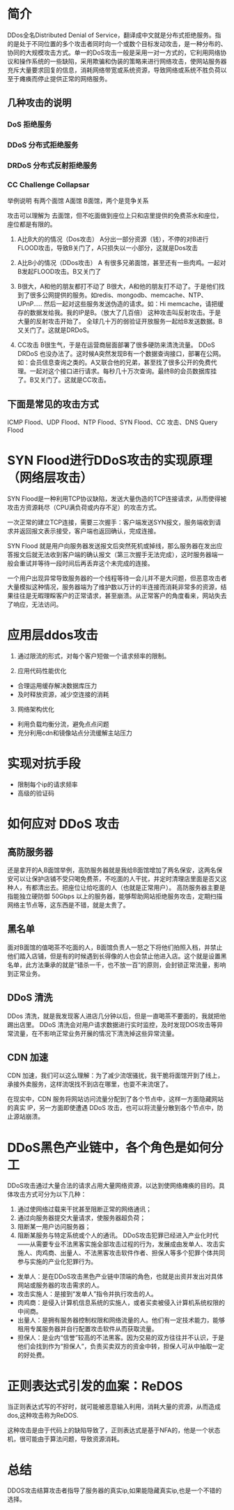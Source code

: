 # 简介
DDos全名Distributed Denial of Service，翻译成中文就是分布式拒绝服务。指的是处于不同位置的多个攻击者同时向一个或数个目标发动攻击，是一种分布的、协同的大规模攻击方式。单一的DoS攻击一般是采用一对一方式的，它利用网络协议和操作系统的一些缺陷，采用欺骗和伪装的策略来进行网络攻击，使网站服务器充斥大量要求回复的信息，消耗网络带宽或系统资源，导致网络或系统不胜负荷以至于瘫痪而停止提供正常的网络服务。


## 几种攻击的说明

### DoS 拒绝服务

### DDoS 分布式拒绝服务

### DRDoS 分布式反射拒绝服务

### CC   Challenge Collapsar

举例说明
有两个面馆    A面馆   B面馆，两个是竞争关系

攻击可以理解为 去面馆，但不吃面做到座位上只和店里提供的免费茶水和座位，座位都是有限的。

1. A比B大的的情况（Dos攻击）
A分出一部分资源（钱），不停的对B进行FLOOD攻击，导致B关门了，A只损失以一小部分，这就是Dos攻击

2. A比B小的情况（DDos攻击）
A 有很多兄弟面馆，甚至还有一些肉鸡。一起对B发起FLOOD攻击。B又关门了


3. B很大，A和他的朋友都打不动了
B很大，A和他的朋友打不动了。于是他们找到了很多公网提供的服务。如redis、mongodb、memcache、NTP、UPnP.....  然后一起对这些服务发送伪造的请求。如：Hi  memcache，请把缓存的数据发给我。我的IP是B。（放大了几百倍）     这种攻击叫反射攻击。于是大量的反射攻击开始了。  全球几十万的弱验证开放服务一起给B发送数据。B又关门了。这就是DRDoS。


4. CC攻击
 B很生气，于是在运营商层面部署了很多硬防来清洗流量。 DDoS DRDoS 也没办法了。这时候A突然发现B有一个数据查询接口，部署在公网。如：会员信息查询之类的。A又联合他的兄弟，甚至找了很多公开的免费代理。一起对这个接口进行请求。每秒几十万次查询。最终B的会员数据库挂了。B又关门了。这就是CC攻击。

## 下面是常见的攻击方式
 ICMP Flood、UDP Flood、NTP Flood、SYN Flood、CC 攻击、DNS Query Flood

# SYN Flood进行DDoS攻击的实现原理（网络层攻击）
 SYN Flood是一种利用TCP协议缺陷，发送大量伪造的TCP连接请求，从而使得被攻击方资源耗尽（CPU满负荷或内存不足）的攻击方式。

一次正常的建立TCP连接，需要三次握手：客户端发送SYN报文，服务端收到请求并返回报文表示接受，客户端也返回确认，完成连接。

SYN Flood 就是用户向服务器发送报文后突然死机或掉线，那么服务器在发出应答报文后就无法收到客户端的确认报文（第三次握手无法完成），这时服务器端一般会重试并等待一段时间后再丢弃这个未完成的连接。

一个用户出现异常导致服务器的一个线程等待一会儿并不是大问题，但恶意攻击者大量模拟这种情况，服务器端为了维护数以万计的半连接而消耗非常多的资源，结果往往是无暇理睬客户的正常请求，甚至崩溃。从正常客户的角度看来，网站失去了响应，无法访问。

# 应用层ddos攻击
1. 通过限流的形式，对每个客户短做一个请求频率的限制。

2. 应用代码性能优化
- 合理运用缓存解决数据库压力
- 及时释放资源，减少空连接的消耗
3. 网络架构优化
- 利用负载均衡分流，避免点点问题
- 充分利用cdn和镜像站点分流缓解主站压力

# 实现对抗手段
- 限制每个ip的请求频率
- 高级的验证码

#   如何应对 DDoS 攻击

##  高防服务器

还是拿开的A,B面馆举例，高防服务器就是我给B面馆增加了两名保安，这两名保安可以让保护店铺不受只喝免费茶，不吃面的人干扰，并定时清理店里面是否又这种人，有都清出去。把座位让给吃面的人（也就是正常用户）。
高防服务器主要是指能独立硬防御 50Gbps 以上的服务器，能够帮助网站拒绝服务攻击，定期扫描网络主节点等，这东西是不错，就是太贵了。

## 黑名单
面对B面馆的值喝茶不吃面的人，B面馆负责人一怒之下将他们拍照入档，并禁止他们踏入店铺，但是有的时候遇到长得像的人也会禁止他进入店。这个就是设置黑名单，此方法秉承的就是“错杀一千，也不放一百”的原则，会封锁正常流量，影响到正常业务。

## DDoS 清洗
DDos 清洗，就是我发现客人进店几分钟以后，但是一直喝茶不要面的，我就把他踢出店里。
DDoS 清洗会对用户请求数据进行实时监控，及时发现DOS攻击等异常流量，在不影响正常业务开展的情况下清洗掉这些异常流量。

## CDN 加速
CDN 加速，我们可以这么理解：为了减少流氓骚扰，我干脆将面馆开到了线上，承接外卖服务，这样流氓找不到店在哪里，也耍不来流氓了。

在现实中，CDN 服务将网站访问流量分配到了各个节点中，这样一方面隐藏网站的真实 IP，另一方面即使遭遇 DDoS 攻击，也可以将流量分散到各个节点中，防止源站崩溃。


# DDoS黑色产业链中，各个角色是如何分工


DDoS攻击通过大量合法的请求占用大量网络资源，以达到使网络瘫痪的目的。具体攻击方式可分为以下几种：
1. 通过使网络过载来干扰甚至阻断正常的网络通讯；
2. 通过向服务器提交大量请求，使服务器超负荷；
3. 阻断某一用户访问服务器；
4. 阻断某服务与特定系统或个人的通讯。
DDoS攻击犯罪已经进入产业化时代——从需要专业不法黑客实施全部攻击过程的行为，发展成由发单人、攻击实施人、肉鸡商、出量人、不法黑客攻击软件作者、担保人等多个犯罪个体共同参与实施的产业化犯罪行为。


+ 发单人：是在DDoS攻击黑色产业链中顶端的角色，也就是出资并发出对具体网站或服务器的攻击需求的人。
+ 攻击实施人：是接到“发单人”指令并执行攻击的人。
+ 肉鸡商：是侵入计算机信息系统的实施人，或者买卖被侵入计算机系统权限的中间商。
+ 出量人：是拥有服务器控制权限和网络流量的人。他们有一定技术能力，能够租用专属服务器并自行配置攻击软件从而获取流量。
+ 担保人：是业内“信誉”较高的不法黑客。因为交易的双方往往并不认识，于是他们会找到作为“担保人”，负责买卖双方的资金中转，担保人可从中抽取一定的好处费。

# 正则表达式引发的血案：ReDOS
当正则表达式写的不好时，就可能被恶意输入利用，消耗大量的资源，从而造成dos,这种攻击称为ReDOS.

这种攻击是由于代码上的缺陷导致了，正则表达式是基于NFA的，他是一个状态机，很可能由于算法问题，导致资源消耗。

# 总结
DDOS攻击结算攻击者指导了服务器的真实ip,如果能隐藏真实ip,也是一个不错的选择。
